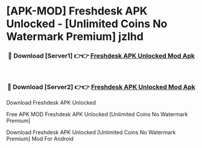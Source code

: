 # [APK-MOD] Freshdesk APK Unlocked - [Unlimited Coins No Watermark Premium] jzlhd



<div align="center">
<h3>🔴 Download [Server1] 👉👉 <a href="https://momento.my/?title=Freshdesk_APK_Unlocked">Freshdesk APK Unlocked Mod Apk</a></h3><br>

<h3>🔴 Download [Server2] 👉👉 <a href="https://momento.my/?title=Freshdesk_APK_Unlocked">Freshdesk APK Unlocked Mod Apk</a></h3>
</div>



Download Freshdesk APK Unlocked 

Free APK MOD Freshdesk APK Unlocked [Unlimited Coins No Watermark Premium]

Download Freshdesk APK Unlocked [Unlimited Coins No Watermark Premium] Mod For Android
